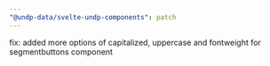 ```yaml
---
"@undp-data/svelte-undp-components": patch
---
```


fix: added more options of capitalized, uppercase and fontweight for segmentbuttons component
